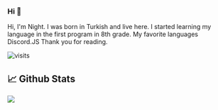 ### Hi 👋

Hi, I'm Night. I was born in Turkish and live here. I started learning my language in the first program in 8th grade. My favorite languages Discord.JS Thank you for reading.



![visits](https://komarev.com/ghpvc/?username=karaaslanesatreiz44)
## 📈 Github Stats
 <img src="https://github-readme-stats.vercel.app/api/top-langs/?username=karaaslanesatreiz44&layout=compact&text_color=FF9DD9&title_color=FF9DD9&bg_color=141321&count_private=true&include_all_commits=true&langs_count=10&hide_title=true" />








